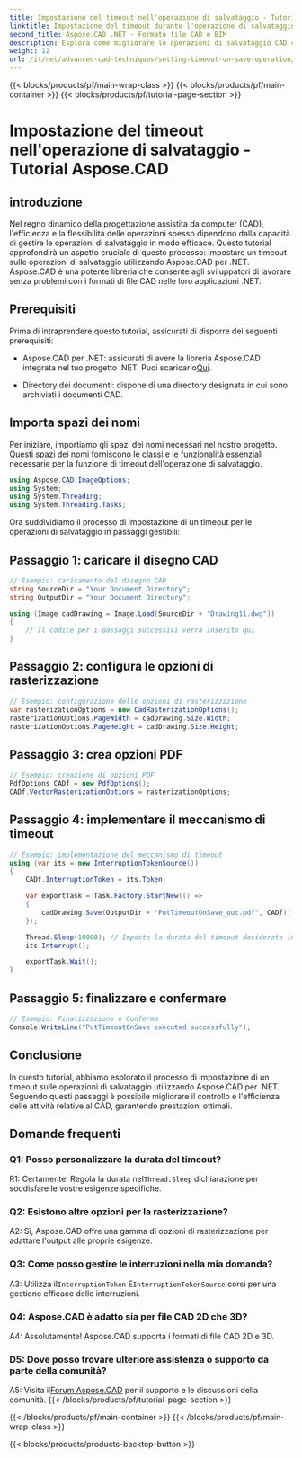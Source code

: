 ```yaml
---
title: Impostazione del timeout nell'operazione di salvataggio - Tutorial Aspose.CAD
linktitle: Impostazione del timeout durante l'operazione di salvataggio
second_title: Aspose.CAD .NET - Formato file CAD e BIM
description: Esplora come migliorare le operazioni di salvataggio CAD con le impostazioni di timeout utilizzando Aspose.CAD per .NET. Aumenta l'efficienza e il controllo delle tue applicazioni .NET.
weight: 12
url: /it/net/advanced-cad-techniques/setting-timeout-on-save-operation/
---
```


{{< blocks/products/pf/main-wrap-class >}}
{{< blocks/products/pf/main-container >}}
{{< blocks/products/pf/tutorial-page-section >}}

# Impostazione del timeout nell'operazione di salvataggio - Tutorial Aspose.CAD

## introduzione

Nel regno dinamico della progettazione assistita da computer (CAD), l'efficienza e la flessibilità delle operazioni spesso dipendono dalla capacità di gestire le operazioni di salvataggio in modo efficace. Questo tutorial approfondirà un aspetto cruciale di questo processo: impostare un timeout sulle operazioni di salvataggio utilizzando Aspose.CAD per .NET. Aspose.CAD è una potente libreria che consente agli sviluppatori di lavorare senza problemi con i formati di file CAD nelle loro applicazioni .NET.

## Prerequisiti

Prima di intraprendere questo tutorial, assicurati di disporre dei seguenti prerequisiti:

-  Aspose.CAD per .NET: assicurati di avere la libreria Aspose.CAD integrata nel tuo progetto .NET. Puoi scaricarlo[Qui](https://releases.aspose.com/cad/net/).

- Directory dei documenti: dispone di una directory designata in cui sono archiviati i documenti CAD.

## Importa spazi dei nomi

Per iniziare, importiamo gli spazi dei nomi necessari nel nostro progetto. Questi spazi dei nomi forniscono le classi e le funzionalità essenziali necessarie per la funzione di timeout dell'operazione di salvataggio.

```csharp
using Aspose.CAD.ImageOptions;
using System;
using System.Threading;
using System.Threading.Tasks;
```

Ora suddividiamo il processo di impostazione di un timeout per le operazioni di salvataggio in passaggi gestibili:

## Passaggio 1: caricare il disegno CAD

```csharp
// Esempio: caricamento del disegno CAD
string SourceDir = "Your Document Directory";
string OutputDir = "Your Document Directory";

using (Image cadDrawing = Image.Load(SourceDir + "Drawing11.dwg"))
{
    // Il codice per i passaggi successivi verrà inserito qui
}
```

## Passaggio 2: configura le opzioni di rasterizzazione

```csharp
// Esempio: configurazione delle opzioni di rasterizzazione
var rasterizationOptions = new CadRasterizationOptions();
rasterizationOptions.PageWidth = cadDrawing.Size.Width;
rasterizationOptions.PageHeight = cadDrawing.Size.Height;
```

## Passaggio 3: crea opzioni PDF

```csharp
// Esempio: creazione di opzioni PDF
PdfOptions CADf = new PdfOptions();
CADf.VectorRasterizationOptions = rasterizationOptions;
```

## Passaggio 4: implementare il meccanismo di timeout

```csharp
// Esempio: implementazione del meccanismo di timeout
using (var its = new InterruptionTokenSource())
{
    CADf.InterruptionToken = its.Token;

    var exportTask = Task.Factory.StartNew(() =>
    {
        cadDrawing.Save(OutputDir + "PutTimeoutOnSave_out.pdf", CADf);
    });

    Thread.Sleep(10000); // Imposta la durata del timeout desiderata in millisecondi
    its.Interrupt();

    exportTask.Wait();
}
```

## Passaggio 5: finalizzare e confermare

```csharp
// Esempio: Finalizzazione e Conferma
Console.WriteLine("PutTimeoutOnSave executed successfully");
```

## Conclusione

In questo tutorial, abbiamo esplorato il processo di impostazione di un timeout sulle operazioni di salvataggio utilizzando Aspose.CAD per .NET. Seguendo questi passaggi è possibile migliorare il controllo e l'efficienza delle attività relative al CAD, garantendo prestazioni ottimali.

## Domande frequenti

### Q1: Posso personalizzare la durata del timeout?

R1: Certamente! Regola la durata nel`Thread.Sleep` dichiarazione per soddisfare le vostre esigenze specifiche.

### Q2: Esistono altre opzioni per la rasterizzazione?

A2: Sì, Aspose.CAD offre una gamma di opzioni di rasterizzazione per adattare l'output alle proprie esigenze.

### Q3: Come posso gestire le interruzioni nella mia domanda?

 A3: Utilizza il`InterruptionToken` E`InterruptionTokenSource` corsi per una gestione efficace delle interruzioni.

### Q4: Aspose.CAD è adatto sia per file CAD 2D che 3D?

A4: Assolutamente! Aspose.CAD supporta i formati di file CAD 2D e 3D.

### D5: Dove posso trovare ulteriore assistenza o supporto da parte della comunità?

A5: Visita il[Forum Aspose.CAD](https://forum.aspose.com/c/cad/19) per il supporto e le discussioni della comunità.
{{< /blocks/products/pf/tutorial-page-section >}}

{{< /blocks/products/pf/main-container >}}
{{< /blocks/products/pf/main-wrap-class >}}

{{< blocks/products/products-backtop-button >}}
